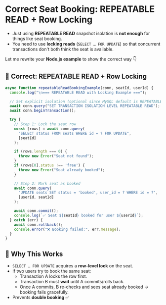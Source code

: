 # Correct Seat Booking: REPEATABLE READ + Row Locking

* Just using **REPEATABLE READ** snapshot isolation is **not enough** for things like seat booking.
* You need to use **locking reads** (`SELECT … FOR UPDATE`) so that concurrent transactions don't both think the seat is available.

Let me rewrite your **Node.js example** to show the correct way 👇

## 📌 Correct: REPEATABLE READ + Row Locking

```javascript
async function repeatableReadBookingExample(conn, seatId, userId) {
  console.log("\n=== REPEATABLE READ with Locking Example ===");

  // Set explicit isolation (optional since MySQL default is REPEATABLE READ)
  await conn.query("SET TRANSACTION ISOLATION LEVEL REPEATABLE READ");
  await conn.beginTransaction();

  try {
    // Step 1: Lock the seat row
    const [rows] = await conn.query(
      "SELECT status FROM seats WHERE id = ? FOR UPDATE",
      [seatId]
    );

    if (rows.length === 0) {
      throw new Error("Seat not found");
    }
    if (rows[0].status !== 'free') {
      throw new Error("Seat already booked");
    }

    // Step 2: Mark seat as booked
    await conn.query(
      "UPDATE seats SET status = 'booked', user_id = ? WHERE id = ?",
      [userId, seatId]
    );

    await conn.commit();
    console.log(`✅ Seat ${seatId} booked for user ${userId}`);
  } catch (err) {
    await conn.rollback();
    console.error("❌ Booking failed:", err.message);
  }
}
```

## 📌 Why This Works

* `SELECT … FOR UPDATE` acquires a **row-level lock** on the seat.
* If two users try to book the same seat:
  * Transaction A locks the row first.
  * Transaction B must **wait** until A commits/rolls back.
  * Once A commits, B re-checks and sees seat already booked → booking fails gracefully.
* Prevents **double booking** ✅